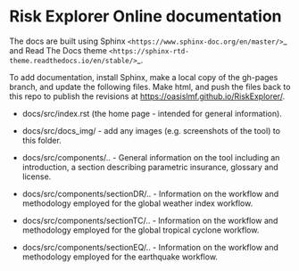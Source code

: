 # Risk Explorer Online documentation

The docs are built using Sphinx `<https://www.sphinx-doc.org/en/master/>`_ and Read The Docs theme `<https://sphinx-rtd-theme.readthedocs.io/en/stable/>`_.

To add documentation, install Sphinx, make a local copy of the gh-pages branch, and update the following files. Make html, and push the files back to this repo to publish the revisions at https://oasislmf.github.io/RiskExplorer/. 

* docs/src/index.rst (the home page - intended for general information).

* docs/src/docs_img/ - add any images (e.g. screenshots of the tool) to this folder.

* docs/src/components/.. - General information on the tool including an introduction, a section describing parametric insurance, glossary and license.

* docs/src/components/sectionDR/.. - Information on the workflow and methodology employed for the global weather index workflow.

* docs/src/components/sectionTC/.. - Information on the workflow and methodology employed for the global tropical cyclone workflow.

* docs/src/components/sectionEQ/.. - Information on the workflow and methodology employed for the earthquake workflow.




